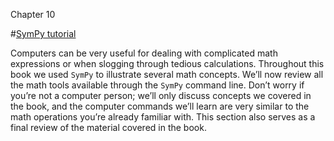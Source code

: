 Chapter 10    

#[SymPy tutorial](part0010_split_018.md)

Computers can be very useful for dealing with complicated math expressions or when slogging through tedious calculations. Throughout this book we used `SymPy` to illustrate several math concepts. We’ll now review all the math tools available through the `SymPy` command line. Don’t worry if you’re not a computer person; we’ll only discuss concepts we covered in the book, and the computer commands we’ll learn are very similar to the math operations you’re already familiar with. This section also serves as a final review of the material covered in the book.
